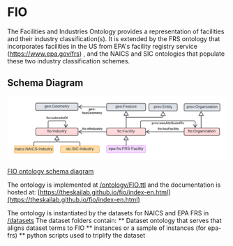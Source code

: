 # FIO

The Facilities and Industries Ontology provides a representation of facilities and their industry classification(s). It is extended by the FRS ontology that incorporates facilities in the US from EPA's facility registry service (<https://www.epa.gov/frs>) , and the NAICS and SIC ontologies that populate these two industry classification schemes.

## Schema Diagram

![FIO schema diagram](./ontology/FIO.png)

[FIO ontology schema diagram](https://lucid.app/lucidchart/0b649dc4-e466-4d29-ae34-5c0f113f5a46/edit?viewport_loc=-1453%2C-27%2C2951%2C1455%2Cq4u-GszAWYkJ&invitationId=inv_0e3483a0-96fc-4faf-8c17-1a5bf73fd23b)

 The ontology is implemented at [/ontology/FIO.ttl](/ontology/FIO.ttl) and the documentation is hosted at: [https://theskailab.github.io/fio/index-en.html](https://theskailab.github.io/fio/index-en.html)
 
 The ontology is instantiated by the datasets for NAICS and EPA FRS in [/datasets](/datasets)
 The dataset folders contain:
     ** Dataset ontology that serves that aligns dataset terms to FIO
     ** instances or a sample of instances (for epa-frs) 
     ** python scripts used to triplify the dataset
